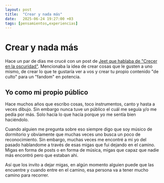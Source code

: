 ```yaml
---
layout: post
title:  "Crear y nada más"
date:   2025-06-24 19:27:00 +03
tags: [pensamientos,experiencias]
---
```


# Crear y nada más 

Hace un par de días me crucé con un post de [Jeet que hablaba de "Crecer en la oscuridad"](https://www.jeetmehta.com/posts/thrive-in-obscurity). Mencionaba la idea de crear cosas que le gusten a uno mismo, de crear lo que te gustaría ver a vos y crear tu propio contenido "de culto" para un "fandom" en potencia.

## Yo como mi propio público

Hace muchos años que escribo cosas, toco instrumentos, canto y hasta a veces dibujo. Sin embargo nunca tuve un público el cuál me seguía y/o me pedía por más. Solo hacía lo que hacía porque yo me sentía bien haciéndolo.

Cuando alguien me pregunta sobre eso siempre digo que soy músico de dormitorio y obviamente que muchas veces uno busca un poco de reconocimiento. Sin embargo, muchas veces me encontré a mi yo del pasado hablandome a través de esas migas que fui dejando en el camino. Migas en forma de posts o en forma de música, migas que capaz que nadie más encontró pero que estaban ahi. 

Así que los invito a dejar migas, en algún momento alguien puede que las encuentre y cuando entre en el camino, esa persona va a tener mucho camino para recorrer.




